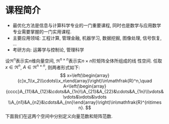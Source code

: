 # 课程简介

- 最优化方法是信息与计算科学专业的一门重要课程, 同时也是数学与应用数学专业需要掌握的一门实用课程.
- 主要应用领域: 工程计算, 管理金融, 机器学习, 数据挖掘, 图像处理, 信号恢复, ...
- 考研方向: 运筹学与控制论, 管理科学


设$\mathfrak{R}^n$表示实$n$维向量空间, $\mathfrak{R}^{n\times n}$表示实$n\times n$阶矩阵全体所组成的线
性空间. 任取$x\in\mathfrak{R}^n$, $A\in\mathfrak{R}^{n\times n}$, 则两者形式如下:
$$
x=\left(\begin{array}{c}x_1\\x_2\\\cdots\\x_n\end{array}\right)\in\mathfrak{R}^n,\quad
A=\left(\begin{array}{cccc}A_{11}&A_{12}&\cdots&A_{1n}\\A_{21}&A_{22}&\cdots&A_{1n}\\\vdots&\vdots&\vdots&\vdots
\\A_{n1}&A_{n2}&\cdots&A_{nn}\end{array}\right)\in\mathfrak{R}^{n\times n}.
$$
下面我们在这两个空间中分别定义向量范数和矩阵范数.

